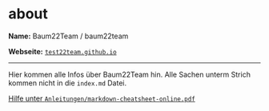 # about

**Name:** Baum22Team / baum22team

**Webseite:** [`test22team.github.io`](https://test22team.github.io)

------------------------------------------------------------------------------------------------------------------------------------------------------------------

Hier kommen alle Infos über Baum22Team hin. Alle Sachen unterm Strich kommen nicht in die `index.md` Datei.

[Hilfe unter `Anleitungen/markdown-cheatsheet-online.pdf`](https://github.com/test22team/Anleitungen/blob/main/markdown-cheatsheet-online.pdf)
